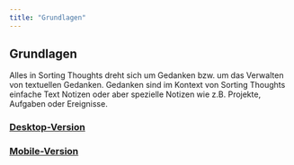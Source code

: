```yaml
---
title: "Grundlagen"
---
```


## Grundlagen



Alles in Sorting Thoughts dreht sich um Gedanken bzw. um das Verwalten von textuellen Gedanken. Gedanken sind im Kontext von Sorting Thoughts einfache Text Notizen oder aber spezielle Notizen wie z.B. Projekte, Aufgaben oder Ereignisse.

### [Desktop-Version](grundlagen_desktop.md)
### [Mobile-Version](grundlagen_mobile.md)
